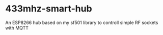 # 433mhz-smart-hub
 An ESP8266 hub based on my sf501 library to controll simple RF sockets with MQTT
